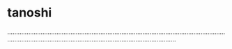 # tanoshi

............................................................................................................................................................................................................................